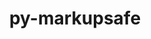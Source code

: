 ---
title: "py-markupsafe"
layout: cache
categories: [package, develop-2024-11-24]
meta: {"versions": ["2.1.3"], "compilers": ["apple-clang@=15.0.0", "gcc@=11.1.0", "gcc@=11.4.0", "gcc@=13.2.0", "gcc@=7.3.1", "gcc@=9.4.0", "oneapi@=2024.2.1"], "oss": ["amzn2", "ubuntu20.04", "ubuntu22.04", "ubuntu24.04", "ventura"], "platforms": ["darwin", "linux"], "targets": ["aarch64", "neoverse_n1", "neoverse_v1", "neoverse_v2", "ppc64le", "x86_64_v3"], "stacks": ["aws-isc", "aws-isc-aarch64", "data-vis-sdk", "e4s", "e4s-neoverse-v2", "e4s-neoverse_v1", "e4s-oneapi", "e4s-power", "e4s-rocm-external", "ml-darwin-aarch64-mps", "ml-linux-aarch64-cpu", "ml-linux-aarch64-cuda", "ml-linux-x86_64-cpu", "ml-linux-x86_64-cuda", "ml-linux-x86_64-rocm", "root"], "num_specs": 26, "num_specs_by_stack": {"root": 26, "ml-darwin-aarch64-mps": 3, "aws-isc-aarch64": 2, "aws-isc": 1, "e4s-power": 1, "data-vis-sdk": 1, "e4s-neoverse_v1": 2, "e4s-neoverse-v2": 1, "e4s-rocm-external": 1, "e4s": 5, "e4s-oneapi": 2, "ml-linux-aarch64-cuda": 4, "ml-linux-aarch64-cpu": 4, "ml-linux-x86_64-rocm": 3, "ml-linux-x86_64-cuda": 4, "ml-linux-x86_64-cpu": 4}}
spec_details: [{"hash": "ubv7z6yqbscaw5bgukfwyujzory6w3xm", "compiler": "apple-clang@=15.0.0", "versions": ["2.1.3"], "os": "ventura", "platform": "darwin", "target": "aarch64", "variants": ["build_system=python_pip"], "stacks": ["root", "ml-darwin-aarch64-mps"], "size": "-", "tarball": "https://binaries.spack.io/develop-2024-11-24/build_cache/darwin-ventura-aarch64/apple-clang-15.0.0/py-markupsafe-2.1.3/darwin-ventura-aarch64-apple-clang-15.0.0-py-markupsafe-2.1.3-ubv7z6yqbscaw5bgukfwyujzory6w3xm.spack"}, {"hash": "jvhbwlqob6coessyt7v2htlflzgymo3l", "compiler": "apple-clang@=15.0.0", "versions": ["2.1.3"], "os": "ventura", "platform": "darwin", "target": "aarch64", "variants": ["build_system=python_pip"], "stacks": ["root", "ml-darwin-aarch64-mps"], "size": "-", "tarball": "https://binaries.spack.io/develop-2024-11-24/build_cache/darwin-ventura-aarch64/apple-clang-15.0.0/py-markupsafe-2.1.3/darwin-ventura-aarch64-apple-clang-15.0.0-py-markupsafe-2.1.3-jvhbwlqob6coessyt7v2htlflzgymo3l.spack"}, {"hash": "rvjdnll2gzekdycmzfrg6jlqjtt5nl4l", "compiler": "apple-clang@=15.0.0", "versions": ["2.1.3"], "os": "ventura", "platform": "darwin", "target": "aarch64", "variants": ["build_system=python_pip"], "stacks": ["root", "ml-darwin-aarch64-mps"], "size": "-", "tarball": "https://binaries.spack.io/develop-2024-11-24/build_cache/darwin-ventura-aarch64/apple-clang-15.0.0/py-markupsafe-2.1.3/darwin-ventura-aarch64-apple-clang-15.0.0-py-markupsafe-2.1.3-rvjdnll2gzekdycmzfrg6jlqjtt5nl4l.spack"}, {"hash": "6jjqeud7qvazxxivurtwkrowpldhgwmc", "compiler": "gcc@=7.3.1", "versions": ["2.1.3"], "os": "amzn2", "platform": "linux", "target": "aarch64", "variants": ["build_system=python_pip"], "stacks": ["aws-isc-aarch64", "root"], "size": "-", "tarball": "https://binaries.spack.io/develop-2024-11-24/build_cache/linux-amzn2-aarch64/gcc-7.3.1/py-markupsafe-2.1.3/linux-amzn2-aarch64-gcc-7.3.1-py-markupsafe-2.1.3-6jjqeud7qvazxxivurtwkrowpldhgwmc.spack"}, {"hash": "cafhts7mo4twizs3b5ca5j5h5fechq53", "compiler": "gcc@=7.3.1", "versions": ["2.1.3"], "os": "amzn2", "platform": "linux", "target": "neoverse_n1", "variants": ["build_system=python_pip"], "stacks": ["aws-isc-aarch64", "root"], "size": "-", "tarball": "https://binaries.spack.io/develop-2024-11-24/build_cache/linux-amzn2-neoverse_n1/gcc-7.3.1/py-markupsafe-2.1.3/linux-amzn2-neoverse_n1-gcc-7.3.1-py-markupsafe-2.1.3-cafhts7mo4twizs3b5ca5j5h5fechq53.spack"}, {"hash": "pebfaoalvuql65toy5uw3gtu4ni654ob", "compiler": "gcc@=7.3.1", "versions": ["2.1.3"], "os": "amzn2", "platform": "linux", "target": "x86_64_v3", "variants": ["build_system=python_pip"], "stacks": ["aws-isc", "root"], "size": "-", "tarball": "https://binaries.spack.io/develop-2024-11-24/build_cache/linux-amzn2-x86_64_v3/gcc-7.3.1/py-markupsafe-2.1.3/linux-amzn2-x86_64_v3-gcc-7.3.1-py-markupsafe-2.1.3-pebfaoalvuql65toy5uw3gtu4ni654ob.spack"}, {"hash": "iqcbko6l2xndbcvmpsldnusbxeyz46cc", "compiler": "gcc@=9.4.0", "versions": ["2.1.3"], "os": "ubuntu20.04", "platform": "linux", "target": "ppc64le", "variants": ["build_system=python_pip"], "stacks": ["root", "e4s-power"], "size": "-", "tarball": "https://binaries.spack.io/develop-2024-11-24/build_cache/linux-ubuntu20.04-ppc64le/gcc-9.4.0/py-markupsafe-2.1.3/linux-ubuntu20.04-ppc64le-gcc-9.4.0-py-markupsafe-2.1.3-iqcbko6l2xndbcvmpsldnusbxeyz46cc.spack"}, {"hash": "pcdg5jrbihs2nxbjcezg4imbsnfjj5sc", "compiler": "gcc@=11.1.0", "versions": ["2.1.3"], "os": "ubuntu20.04", "platform": "linux", "target": "x86_64_v3", "variants": ["build_system=python_pip"], "stacks": ["root", "data-vis-sdk"], "size": "-", "tarball": "https://binaries.spack.io/develop-2024-11-24/build_cache/linux-ubuntu20.04-x86_64_v3/gcc-11.1.0/py-markupsafe-2.1.3/linux-ubuntu20.04-x86_64_v3-gcc-11.1.0-py-markupsafe-2.1.3-pcdg5jrbihs2nxbjcezg4imbsnfjj5sc.spack"}, {"hash": "odylo4ukopjkddop5p7s2rmse5fsarov", "compiler": "gcc@=11.4.0", "versions": ["2.1.3"], "os": "ubuntu22.04", "platform": "linux", "target": "neoverse_v1", "variants": ["build_system=python_pip"], "stacks": ["root", "e4s-neoverse_v1"], "size": "-", "tarball": "https://binaries.spack.io/develop-2024-11-24/build_cache/linux-ubuntu22.04-neoverse_v1/gcc-11.4.0/py-markupsafe-2.1.3/linux-ubuntu22.04-neoverse_v1-gcc-11.4.0-py-markupsafe-2.1.3-odylo4ukopjkddop5p7s2rmse5fsarov.spack"}, {"hash": "no5fazcc3oaquo2ehkeoq3m35ttg62yc", "compiler": "gcc@=11.4.0", "versions": ["2.1.3"], "os": "ubuntu22.04", "platform": "linux", "target": "neoverse_v1", "variants": ["build_system=python_pip"], "stacks": ["root", "e4s-neoverse_v1"], "size": "-", "tarball": "https://binaries.spack.io/develop-2024-11-24/build_cache/linux-ubuntu22.04-neoverse_v1/gcc-11.4.0/py-markupsafe-2.1.3/linux-ubuntu22.04-neoverse_v1-gcc-11.4.0-py-markupsafe-2.1.3-no5fazcc3oaquo2ehkeoq3m35ttg62yc.spack"}, {"hash": "pfkx5qkymbbfyzje2fg56danqoiibnen", "compiler": "gcc@=11.4.0", "versions": ["2.1.3"], "os": "ubuntu22.04", "platform": "linux", "target": "neoverse_v2", "variants": ["build_system=python_pip"], "stacks": ["root", "e4s-neoverse-v2"], "size": "-", "tarball": "https://binaries.spack.io/develop-2024-11-24/build_cache/linux-ubuntu22.04-neoverse_v2/gcc-11.4.0/py-markupsafe-2.1.3/linux-ubuntu22.04-neoverse_v2-gcc-11.4.0-py-markupsafe-2.1.3-pfkx5qkymbbfyzje2fg56danqoiibnen.spack"}, {"hash": "qonrteiiytmkb7klfe7xpnf2scqcbrhm", "compiler": "gcc@=11.4.0", "versions": ["2.1.3"], "os": "ubuntu22.04", "platform": "linux", "target": "x86_64_v3", "variants": ["build_system=python_pip"], "stacks": ["e4s-rocm-external", "root", "e4s"], "size": "-", "tarball": "https://binaries.spack.io/develop-2024-11-24/build_cache/linux-ubuntu22.04-x86_64_v3/gcc-11.4.0/py-markupsafe-2.1.3/linux-ubuntu22.04-x86_64_v3-gcc-11.4.0-py-markupsafe-2.1.3-qonrteiiytmkb7klfe7xpnf2scqcbrhm.spack"}, {"hash": "bkqzlfcu5hvvx7z22pypl54p5ahpdfmy", "compiler": "gcc@=11.4.0", "versions": ["2.1.3"], "os": "ubuntu22.04", "platform": "linux", "target": "x86_64_v3", "variants": ["build_system=python_pip"], "stacks": ["root", "e4s"], "size": "-", "tarball": "https://binaries.spack.io/develop-2024-11-24/build_cache/linux-ubuntu22.04-x86_64_v3/gcc-11.4.0/py-markupsafe-2.1.3/linux-ubuntu22.04-x86_64_v3-gcc-11.4.0-py-markupsafe-2.1.3-bkqzlfcu5hvvx7z22pypl54p5ahpdfmy.spack"}, {"hash": "nhkxc2pfhdcumwjyl5dfj2xkqsq2bjnw", "compiler": "gcc@=11.4.0", "versions": ["2.1.3"], "os": "ubuntu22.04", "platform": "linux", "target": "x86_64_v3", "variants": ["build_system=python_pip"], "stacks": ["root", "e4s"], "size": "-", "tarball": "https://binaries.spack.io/develop-2024-11-24/build_cache/linux-ubuntu22.04-x86_64_v3/gcc-11.4.0/py-markupsafe-2.1.3/linux-ubuntu22.04-x86_64_v3-gcc-11.4.0-py-markupsafe-2.1.3-nhkxc2pfhdcumwjyl5dfj2xkqsq2bjnw.spack"}, {"hash": "k4r3uu4zqdxkpmqmpthqtnvdnfh7fryh", "compiler": "gcc@=11.4.0", "versions": ["2.1.3"], "os": "ubuntu22.04", "platform": "linux", "target": "x86_64_v3", "variants": ["build_system=python_pip"], "stacks": ["root", "e4s"], "size": "-", "tarball": "https://binaries.spack.io/develop-2024-11-24/build_cache/linux-ubuntu22.04-x86_64_v3/gcc-11.4.0/py-markupsafe-2.1.3/linux-ubuntu22.04-x86_64_v3-gcc-11.4.0-py-markupsafe-2.1.3-k4r3uu4zqdxkpmqmpthqtnvdnfh7fryh.spack"}, {"hash": "aba6xaxkg6am5u56qkkzwl7kgiynciiz", "compiler": "gcc@=11.4.0", "versions": ["2.1.3"], "os": "ubuntu22.04", "platform": "linux", "target": "x86_64_v3", "variants": ["build_system=python_pip"], "stacks": ["root", "e4s"], "size": "-", "tarball": "https://binaries.spack.io/develop-2024-11-24/build_cache/linux-ubuntu22.04-x86_64_v3/gcc-11.4.0/py-markupsafe-2.1.3/linux-ubuntu22.04-x86_64_v3-gcc-11.4.0-py-markupsafe-2.1.3-aba6xaxkg6am5u56qkkzwl7kgiynciiz.spack"}, {"hash": "shvrc3pnulcnbcqcropqv5mfpxjgcnb7", "compiler": "oneapi@=2024.2.1", "versions": ["2.1.3"], "os": "ubuntu22.04", "platform": "linux", "target": "x86_64_v3", "variants": ["build_system=python_pip"], "stacks": ["e4s-oneapi", "root"], "size": "-", "tarball": "https://binaries.spack.io/develop-2024-11-24/build_cache/linux-ubuntu22.04-x86_64_v3/oneapi-2024.2.1/py-markupsafe-2.1.3/linux-ubuntu22.04-x86_64_v3-oneapi-2024.2.1-py-markupsafe-2.1.3-shvrc3pnulcnbcqcropqv5mfpxjgcnb7.spack"}, {"hash": "jqdk6wenfcvtlm3nrhg4phboy2icvbqg", "compiler": "oneapi@=2024.2.1", "versions": ["2.1.3"], "os": "ubuntu22.04", "platform": "linux", "target": "x86_64_v3", "variants": ["build_system=python_pip"], "stacks": ["e4s-oneapi", "root"], "size": "-", "tarball": "https://binaries.spack.io/develop-2024-11-24/build_cache/linux-ubuntu22.04-x86_64_v3/oneapi-2024.2.1/py-markupsafe-2.1.3/linux-ubuntu22.04-x86_64_v3-oneapi-2024.2.1-py-markupsafe-2.1.3-jqdk6wenfcvtlm3nrhg4phboy2icvbqg.spack"}, {"hash": "4saap7iuopkmlvy7mzfjqoj5wttpllub", "compiler": "gcc@=13.2.0", "versions": ["2.1.3"], "os": "ubuntu24.04", "platform": "linux", "target": "aarch64", "variants": ["build_system=python_pip"], "stacks": ["ml-linux-aarch64-cuda", "root", "ml-linux-aarch64-cpu"], "size": "-", "tarball": "https://binaries.spack.io/develop-2024-11-24/build_cache/linux-ubuntu24.04-aarch64/gcc-13.2.0/py-markupsafe-2.1.3/linux-ubuntu24.04-aarch64-gcc-13.2.0-py-markupsafe-2.1.3-4saap7iuopkmlvy7mzfjqoj5wttpllub.spack"}, {"hash": "5qpaohk5g2ubhri6bobpqjme7mfrcezn", "compiler": "gcc@=13.2.0", "versions": ["2.1.3"], "os": "ubuntu24.04", "platform": "linux", "target": "aarch64", "variants": ["build_system=python_pip"], "stacks": ["ml-linux-aarch64-cuda", "root", "ml-linux-aarch64-cpu"], "size": "-", "tarball": "https://binaries.spack.io/develop-2024-11-24/build_cache/linux-ubuntu24.04-aarch64/gcc-13.2.0/py-markupsafe-2.1.3/linux-ubuntu24.04-aarch64-gcc-13.2.0-py-markupsafe-2.1.3-5qpaohk5g2ubhri6bobpqjme7mfrcezn.spack"}, {"hash": "lpsympi7vh2cdn57oikapzal2g5qteck", "compiler": "gcc@=13.2.0", "versions": ["2.1.3"], "os": "ubuntu24.04", "platform": "linux", "target": "aarch64", "variants": ["build_system=python_pip"], "stacks": ["ml-linux-aarch64-cuda", "root", "ml-linux-aarch64-cpu"], "size": "-", "tarball": "https://binaries.spack.io/develop-2024-11-24/build_cache/linux-ubuntu24.04-aarch64/gcc-13.2.0/py-markupsafe-2.1.3/linux-ubuntu24.04-aarch64-gcc-13.2.0-py-markupsafe-2.1.3-lpsympi7vh2cdn57oikapzal2g5qteck.spack"}, {"hash": "ffzx4sa6qiwrp7efvv7o6dz6sl4hj6fu", "compiler": "gcc@=13.2.0", "versions": ["2.1.3"], "os": "ubuntu24.04", "platform": "linux", "target": "aarch64", "variants": ["build_system=python_pip"], "stacks": ["ml-linux-aarch64-cuda", "root", "ml-linux-aarch64-cpu"], "size": "-", "tarball": "https://binaries.spack.io/develop-2024-11-24/build_cache/linux-ubuntu24.04-aarch64/gcc-13.2.0/py-markupsafe-2.1.3/linux-ubuntu24.04-aarch64-gcc-13.2.0-py-markupsafe-2.1.3-ffzx4sa6qiwrp7efvv7o6dz6sl4hj6fu.spack"}, {"hash": "fggxag7gruijuyd43yf4mtkt3zbjyotv", "compiler": "gcc@=13.2.0", "versions": ["2.1.3"], "os": "ubuntu24.04", "platform": "linux", "target": "x86_64_v3", "variants": ["build_system=python_pip"], "stacks": ["ml-linux-x86_64-rocm", "root", "ml-linux-x86_64-cuda", "ml-linux-x86_64-cpu"], "size": "-", "tarball": "https://binaries.spack.io/develop-2024-11-24/build_cache/linux-ubuntu24.04-x86_64_v3/gcc-13.2.0/py-markupsafe-2.1.3/linux-ubuntu24.04-x86_64_v3-gcc-13.2.0-py-markupsafe-2.1.3-fggxag7gruijuyd43yf4mtkt3zbjyotv.spack"}, {"hash": "ffo33avkfuxael6zzxluvixdrx6eogdw", "compiler": "gcc@=13.2.0", "versions": ["2.1.3"], "os": "ubuntu24.04", "platform": "linux", "target": "x86_64_v3", "variants": ["build_system=python_pip"], "stacks": ["ml-linux-x86_64-rocm", "root", "ml-linux-x86_64-cuda", "ml-linux-x86_64-cpu"], "size": "-", "tarball": "https://binaries.spack.io/develop-2024-11-24/build_cache/linux-ubuntu24.04-x86_64_v3/gcc-13.2.0/py-markupsafe-2.1.3/linux-ubuntu24.04-x86_64_v3-gcc-13.2.0-py-markupsafe-2.1.3-ffo33avkfuxael6zzxluvixdrx6eogdw.spack"}, {"hash": "uybrxswacyq2eaokzkqd37aexl2bkr7j", "compiler": "gcc@=13.2.0", "versions": ["2.1.3"], "os": "ubuntu24.04", "platform": "linux", "target": "x86_64_v3", "variants": ["build_system=python_pip"], "stacks": ["root", "ml-linux-x86_64-cuda", "ml-linux-x86_64-cpu"], "size": "-", "tarball": "https://binaries.spack.io/develop-2024-11-24/build_cache/linux-ubuntu24.04-x86_64_v3/gcc-13.2.0/py-markupsafe-2.1.3/linux-ubuntu24.04-x86_64_v3-gcc-13.2.0-py-markupsafe-2.1.3-uybrxswacyq2eaokzkqd37aexl2bkr7j.spack"}, {"hash": "4bqihvfmzypcifpgib7prhdtybyz5nya", "compiler": "gcc@=13.2.0", "versions": ["2.1.3"], "os": "ubuntu24.04", "platform": "linux", "target": "x86_64_v3", "variants": ["build_system=python_pip"], "stacks": ["ml-linux-x86_64-rocm", "root", "ml-linux-x86_64-cuda", "ml-linux-x86_64-cpu"], "size": "-", "tarball": "https://binaries.spack.io/develop-2024-11-24/build_cache/linux-ubuntu24.04-x86_64_v3/gcc-13.2.0/py-markupsafe-2.1.3/linux-ubuntu24.04-x86_64_v3-gcc-13.2.0-py-markupsafe-2.1.3-4bqihvfmzypcifpgib7prhdtybyz5nya.spack"}]
---